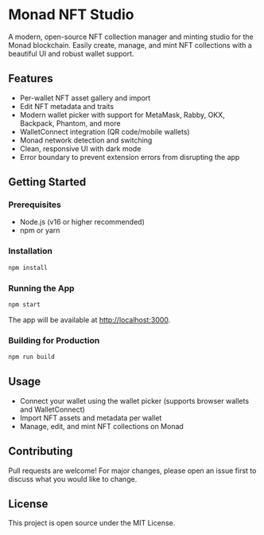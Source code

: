 # Monad NFT Studio

A modern, open-source NFT collection manager and minting studio for the Monad blockchain. Easily create, manage, and mint NFT collections with a beautiful UI and robust wallet support.

## Features
- Per-wallet NFT asset gallery and import
- Edit NFT metadata and traits
- Modern wallet picker with support for MetaMask, Rabby, OKX, Backpack, Phantom, and more
- WalletConnect integration (QR code/mobile wallets)
- Monad network detection and switching
- Clean, responsive UI with dark mode
- Error boundary to prevent extension errors from disrupting the app

## Getting Started

### Prerequisites
- Node.js (v16 or higher recommended)
- npm or yarn

### Installation
```bash
npm install
```

### Running the App
```bash
npm start
```
The app will be available at [http://localhost:3000](http://localhost:3000).

### Building for Production
```bash
npm run build
```

## Usage
- Connect your wallet using the wallet picker (supports browser wallets and WalletConnect)
- Import NFT assets and metadata per wallet
- Manage, edit, and mint NFT collections on Monad

## Contributing
Pull requests are welcome! For major changes, please open an issue first to discuss what you would like to change.

## License
This project is open source under the MIT License. 